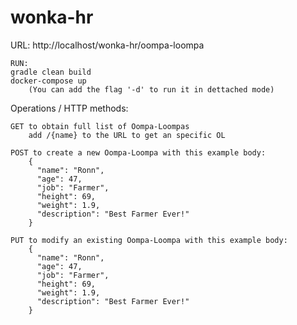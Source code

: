 # wonka-hr

URL: http://localhost/wonka-hr/oompa-loompa

    RUN:
    gradle clean build
    docker-compose up  
        (You can add the flag '-d' to run it in dettached mode)
    
   Operations / HTTP methods:
    
    GET to obtain full list of Oompa-Loompas
        add /{name} to the URL to get an specific OL
    
    POST to create a new Oompa-Loompa with this example body:
        {
          "name": "Ronn",
          "age": 47,
          "job": "Farmer",
          "height": 69,
          "weight": 1.9,
          "description": "Best Farmer Ever!"
        }
    
    PUT to modify an existing Oompa-Loompa with this example body:
        {
          "name": "Ronn",
          "age": 47,
          "job": "Farmer",
          "height": 69,
          "weight": 1.9,
          "description": "Best Farmer Ever!"
        }
